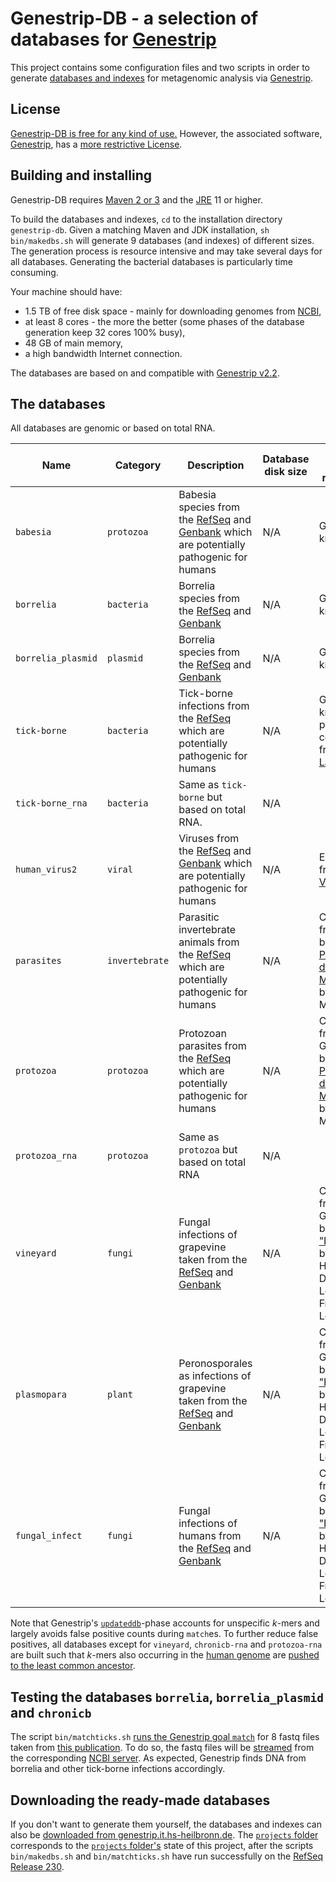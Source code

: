 **Genestrip-DB** - a selection of databases for [Genestrip](https://github.com/pfeiferd/genestrip)
===============================================
  
This project contains some configuration files and two scripts in order to 
generate [databases and indexes](https://github.com/pfeiferd/genestrip/blob/master/README.md#generating-your-own-database) for metagenomic analysis via [Genestrip]([Genestrip](https://github.com/pfeiferd/genestrip).).

## License

[Genestrip-DB is free for any kind of use.](./LICENSE.txt) 
However, the associated software, [Genestrip](https://github.com/pfeiferd/genestrip), has a [more restrictive License](https://github.com/pfeiferd/genestrip#license). 

## Building and installing

Genestrip-DB requires [Maven 2 or 3](https://maven.apache.org/) and the [JRE](https://jdk.java.net/) 11 or higher.

To build the databases and indexes, `cd` to the installation directory `genestrip-db`. Given a matching Maven and JDK installation, `sh bin/makedbs.sh` 
will generate 9 databases (and indexes) of different sizes. The generation process is resource intensive and may take several days for all databases.
Generating the bacterial databases is particularly time consuming.

Your machine should have:
* 1.5 TB of free disk space - mainly for downloading genomes from [NCBI](https://www.ncbi.nlm.nih.gov/),
* at least 8 cores - the more the better (some phases of the database generation keep 32 cores 100% busy),
* 48 GB of main memory,
* a high bandwidth Internet connection.

The databases are based on and compatible with [Genestrip v2.2](https://github.com/pfeiferd/genestrip/releases/tag/v2.2).

## The databases

All databases are genomic or based on total RNA.

| Name               | Category       | Description                                                                                                                                                                              | Database disk size | Sources and references                                                                                                                                                                           |
|--------------------|----------------|------------------------------------------------------------------------------------------------------------------------------------------------------------------------------------------|--------------------|--------------------------------------------------------------------------------------------------------------------------------------------------------------------------------------------------|
| `babesia`          | `protozoa`     | Babesia species from the [RefSeq](https://ftp.ncbi.nlm.nih.gov/refseq/release/) and [Genbank](https://ftp.ncbi.nlm.nih.gov/genomes/genbank/) which are potentially pathogenic for humans | N/A                | General knowledge                                                                                                                                                                                |
| `borrelia`         | `bacteria`     | Borrelia species from the [RefSeq](https://ftp.ncbi.nlm.nih.gov/refseq/release/) and [Genbank](https://ftp.ncbi.nlm.nih.gov/genomes/genbank/)                                            | N/A                | General knowledge                                                                                                                                                                                |
| `borrelia_plasmid` | `plasmid`      | Borrelia species from the [RefSeq](https://ftp.ncbi.nlm.nih.gov/refseq/release/) and [Genbank](https://ftp.ncbi.nlm.nih.gov/genomes/genbank/)                                            | N/A                | General knowledge                                                                                                                                                                                |
| `tick-borne`       | `bacteria`     | Tick-borne infections from the [RefSeq](https://ftp.ncbi.nlm.nih.gov/refseq/release/) which are potentially pathogenic for humans                                                        | N/A                | General knowledge, partially collected from [Armin Labs](https://arminlabs.com/en/services)                                                                                                      |
| `tick-borne_rna`   | `bacteria`     | Same as `tick-borne` but based on total RNA.                                                                                                                                               | N/A                |                                                                                                                                                                                                  |
| `human_virus2`     | `viral`        | Viruses from the [RefSeq](https://ftp.ncbi.nlm.nih.gov/refseq/release/) and [Genbank](https://ftp.ncbi.nlm.nih.gov/genomes/genbank/) which are potentially pathogenic for humans         | N/A                | Extracted from the [Viral Zone](https://viralzone.expasy.org/678)                                                                                                                                |
| `parasites`        | `invertebrate` | Parasitic invertebrate animals from the [RefSeq](https://ftp.ncbi.nlm.nih.gov/refseq/release/) which are potentially pathogenic for humans                                               | N/A                | Collected from the book ["Die Parasiten des Menschen"](https://link.springer.com/book/10.1007/978-3-662-65315-9) by Heinz Mehlhorn                                                               |
| `protozoa`         | `protozoa`     | Protozoan parasites from the [RefSeq](https://ftp.ncbi.nlm.nih.gov/refseq/release/) which are potentially pathogenic for humans                                                          | N/A              | Collected from the German book ["Die Parasiten des Menschen"](https://link.springer.com/book/10.1007/978-3-662-65315-9) by Heinz Mehlhorn                                                        |
| `protozoa_rna`     | `protozoa`     | Same as `protozoa` but based on total RNA                                                                                                                                                | N/A             |                                                                                                                                                                                                  |
| `vineyard`         | `fungi`        | Fungal infections of grapevine taken from the [RefSeq](https://ftp.ncbi.nlm.nih.gov/refseq/release/) and [Genbank](https://ftp.ncbi.nlm.nih.gov/genomes/genbank/)                                                                                    | N/A             | Collected from the German book ["Rebschutz"](https://books.google.de/books/about/Rebschutz_Taschenbuch.html?id=ov1JAAAAYAAJ&redir_esc=y) by Walter Hildebrand, Dieter Lorenz and Friedrich Louis |
| `plasmopara`       | `plant`        | Peronosporales as infections of grapevine taken from the [RefSeq](https://ftp.ncbi.nlm.nih.gov/refseq/release/) and [Genbank](https://ftp.ncbi.nlm.nih.gov/genomes/genbank/)                                                                         | N/A             | Collected from the German book ["Rebschutz"](https://books.google.de/books/about/Rebschutz_Taschenbuch.html?id=ov1JAAAAYAAJ&redir_esc=y) by Walter Hildebrand, Dieter Lorenz and Friedrich Louis |
| `fungal_infect`    | `fungi`        | Fungal infections of humans from the [RefSeq](https://ftp.ncbi.nlm.nih.gov/refseq/release/) and [Genbank](https://ftp.ncbi.nlm.nih.gov/genomes/genbank/)                                                                                             | N/A             | Collected from the German book ["Rebschutz"](https://books.google.de/books/about/Rebschutz_Taschenbuch.html?id=ov1JAAAAYAAJ&redir_esc=y) by Walter Hildebrand, Dieter Lorenz and Friedrich Louis |


Note that Genestrip's [`updateddb`](https://github.com/pfeiferd/genestrip/blob/master/Goals.md)-phase accounts for unspecific *k*-mers and largely avoids false positive counts during `match`es.
To further reduce false positives, all databases except for `vineyard`, `chronicb-rna` and `protozoa-rna` are built such that *k*-mers also occurring in the [human genome](https://ftp.ncbi.nlm.nih.gov/genomes/all/GCA/000/001/405/GCA_000001405.29_GRCh38.p14/GCA_000001405.29_GRCh38.p14_genomic.fna.gz) 
are [pushed to the least common ancestor](https://github.com/pfeiferd/genestrip/blob/master/README.md#manually-adding-fasta-files).

## Testing the databases `borrelia`, `borrelia_plasmid` and `chronicb`

The script `bin/matchticks.sh` [runs the Genestrip goal `match`](https://github.com/pfeiferd/genestrip/blob/master/README.md#usage-and-goals) for 8 fastq files taken from [this publication](https://www.ncbi.nlm.nih.gov/pmc/articles/PMC10328957/).
To do so, the fastq files will be [streamed](https://github.com/pfeiferd/genestrip/blob/master/README.md#reading-streaming-and-downloading-fastq-files) from the corresponding [NCBI server](https://www.be-md.ncbi.nlm.nih.gov).
As expected, Genestrip finds DNA from borrelia and other tick-borne infections accordingly.

## Downloading the ready-made databases

If you don't want to generate them yourself, the databases and indexes can also be [downloaded from genestrip.it.hs-heilbronn.de](https://genestrip.it.hs-heilbronn.de/files/data).
The [`projects` folder](https://genestrip.it.hs-heilbronn.de/files/data/projects/) corresponds 
to the [`projects` folder's](https://github.com/pfeiferd/genestrip-db/tree/master/data/projects) state of this project, after the scripts `bin/makedbs.sh` and `bin/matchticks.sh` have run successfully on the [RefSeq Release 230](https://ftp.ncbi.nlm.nih.gov/refseq/release/RELEASE_NUMBER).



